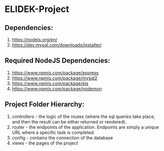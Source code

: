 # ELIDEK-Project

## Dependencies:
1. https://nodejs.org/en/
2. https://dev.mysql.com/downloads/installer/

## Required NodeJS Dependencies:
1. https://www.npmjs.com/package/express
2. https://www.npmjs.com/package/mysql2
3. https://www.npmjs.com/package/ejs
4. https://www.npmjs.com/package/nodemon

## Project Folder Hierarchy:
1. controllers - the logic of the routes (where the sql queries take place, and then the result can be either returned or rendered).
2. router - the endpoints of the application. Endpoints are simply a unique URL where a specific task is completed.
3. config - contains the connection of the database
4. views - the pages of the project
